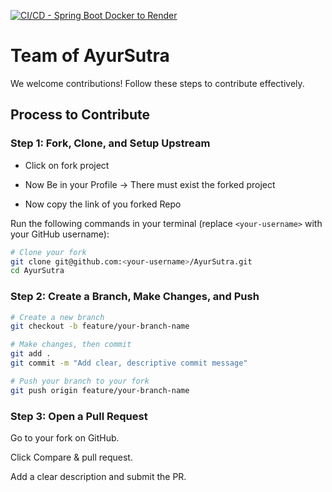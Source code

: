[![CI/CD - Spring Boot Docker to Render](https://github.com/Shaanworkspace/AyurSutra/actions/workflows/render-docker.yml/badge.svg)](https://github.com/Shaanworkspace/AyurSutra/actions/workflows/render-docker.yml)

# Team of AyurSutra

We welcome contributions! Follow these steps to contribute effectively.

## Process to Contribute

### Step 1: Fork, Clone, and Setup Upstream
- Click on fork project 

- Now Be in your Profile -> There must exist the forked project

- Now copy the link of you forked Repo

Run the following commands in your terminal (replace `<your-username>` with your GitHub username):

```bash
# Clone your fork
git clone git@github.com:<your-username>/AyurSutra.git
cd AyurSutra
```
### Step 2: Create a Branch, Make Changes, and Push
```bash
# Create a new branch
git checkout -b feature/your-branch-name

# Make changes, then commit
git add .
git commit -m "Add clear, descriptive commit message"

# Push your branch to your fork
git push origin feature/your-branch-name

```
### Step 3: Open a Pull Request

Go to your fork on GitHub.

Click Compare & pull request.

Add a clear description and submit the PR.
